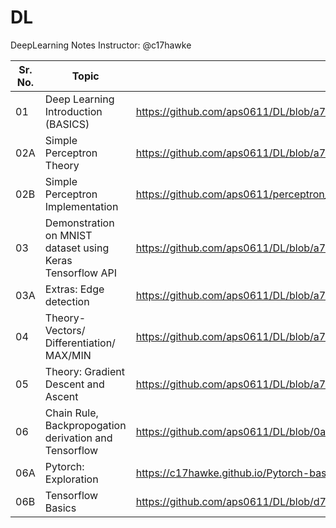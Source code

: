 # DL
DeepLearning Notes
Instructor: @c17hawke

| Sr. No. | Topic                                                      | Link                                                         |
| ------- | ---------------------------------------------------------- | ------------------------------------------------------------ |
| 01      | Deep Learning Introduction (BASICS)                        | https://github.com/aps0611/DL/blob/a7539a536aa8df0bab47d52f551cc1cbeec81198/DL_INTRO_part1.ipynb |
| 02A     | Simple Perceptron Theory                                   | https://github.com/aps0611/DL/blob/a7539a536aa8df0bab47d52f551cc1cbeec81198/Day-02_DL_FSDS.pdf |
| 02B     | Simple Perceptron Implementation                           | https://github.com/aps0611/perceptron_implementation/blob/8018be2c0a4a177229e340367b55bf8cb10eb362/research_env/perceptron%20implementation.ipynb |
| 03      | Demonstration on MNIST dataset using Keras Tensorflow  API | https://github.com/aps0611/DL/blob/a7539a536aa8df0bab47d52f551cc1cbeec81198/Day03_demo_tf_keras.ipynb |
| 03A     | Extras: Edge detection <sobel filter>                      | https://github.com/aps0611/DL/blob/a7539a536aa8df0bab47d52f551cc1cbeec81198/day03_edge_detection.ipynb |
| 04      | Theory- Vectors/ Differentiation/ MAX/MIN                  | https://github.com/aps0611/DL/blob/a7539a536aa8df0bab47d52f551cc1cbeec81198/Day-04_vectors_differentiation_maxima_minima.pdf |
| 05      | Theory: Gradient Descent and Ascent                        | https://github.com/aps0611/DL/blob/a7539a536aa8df0bab47d52f551cc1cbeec81198/Day-05_gradient_descent_ascent_theory.pdf |
|  06     | Chain Rule, Backpropogation derivation and Tensorflow      | https://github.com/aps0611/DL/blob/0a3aee85d8449c921edbdae88920b85b246ee657/Day-06_backpropogation_chainrule_basics.pdf                                                            |
|  06A    | Pytorch: Exploration                                       | https://c17hawke.github.io/Pytorch-basics/                   |
|  06B    | Tensorflow Basics                                          | https://github.com/aps0611/DL/blob/d70a00be1a73f9f7b6d74ffee5db5115dd7413b1/TensorFlow.ipynb     |


